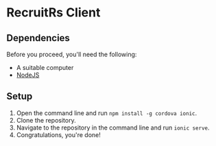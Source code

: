# RecruitRs Client

## Dependencies

Before you proceed, you'll need the following:
- A suitable computer
- [NodeJS](https://nodejs.org/en/)

## Setup

1. Open the command line and run `npm install -g cordova ionic`.
2. Clone the repository.
3. Navigate to the repository in the command line and run `ionic serve`.
4. Congratulations, you're done!
